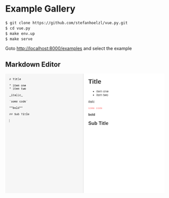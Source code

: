 # Example Gallery

```bash
$ git clone https://github.com/stefanhoelzl/vue.py.git
$ cd vue.py
$ make env.up
$ make serve
```
Goto [http://localhost:8000/examples](http://localhost:8000/examples) and select the example

## Markdown Editor
![Markdown Editor Screenshot](https://raw.githubusercontent.com/stefanhoelzl/ci-results/vue.py/master/examples/markdown_editor.png)
